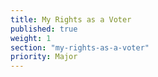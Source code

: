 ```yaml
---
title: My Rights as a Voter
published: true
weight: 1
section: "my-rights-as-a-voter"
priority: Major
---
```


